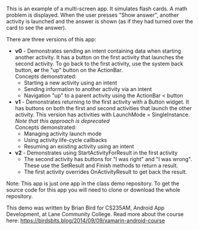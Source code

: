 This is an example of a multi-screen app. It simulates flash cards.
A math problem is displayed. When the user presses "Show answer", another activity
is launched and the answer is shown (as if they had turned over the card to see the answer).

There are three versions of this app:
* __v0__ - Demonstrates sending an intent containing data when starting another activity. It has a button on the first activity that launches the second activity. To go back to the first activity, use the system back button, **or** the "up" button on the ActionBar.<br>
Concepts demonstrated:
  * Starting a new activity using an intent
  * Sending information to another activity via an intent
  * Navigation "up" to a parent activity using the ActionBar < button
* __v1__ - Demonstrates returning to the first activity with a Button widget. It has buttons on both the first and second activities that launch the other activity. This version has activities with LaunchMode = SingleInstance.<br>
_Note that this approach is deprecated_ <br>
Concepts demonstrated:
  * Managing activity launch mode
  * Using activity life-cycle callbacks
  * Resuming an existing activity using an intent
* __v2__ - Demonstrates using StartActivityForResult in the first activity
  * The second activity has buttons for "I was right" and "I was wrong". These use the SetResult and Finish methods to return a result.
  * The first activity overrides OnActivityResult to get back the result.

Note: This app is just one app in the class demo repository.
To get the source code for this app you will need to
clone or download the whole repository.

This demo was written by Brian Bird for CS235AM, Android App Development, at Lane Community College.
Read more about the course here: https://birdsbits.blog/2014/09/09/xamarin-android-course
